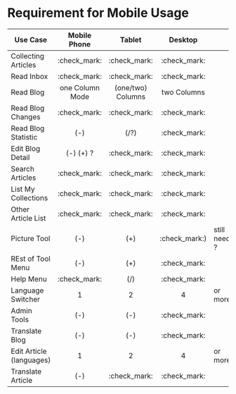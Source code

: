 # Requirement for Mobile Usage

|Use Case            |  Mobile Phone   | Tablet            | Desktop | |
|--------------------|:---------------:|:-----------------:|:--------:|--- |
|Collecting Articles | :check_mark:    | :check_mark:      | :check_mark:| |
|Read Inbox          | :check_mark:            | :check_mark:              | :check_mark:     | |
|Read Blog           | one Column Mode | (one/two) Columns | two Columns | |
|Read Blog Changes   | :check_mark:            | :check_mark:             | :check_mark:     | |
|Read Blog Statistic | (-)             | (/?)               | :check_mark:     | |
|Edit Blog Detail    | (-) (+) ?       | :check_mark:               | :check_mark:      | |
|Search Articles     | :check_mark:             | :check_mark:              | :check_mark:      | |
|List My Collections | :check_mark:             | :check_mark:               | :check_mark:      | |
|Other Article List  | :check_mark:            | :check_mark:               | :check_mark:      | |
|Picture Tool        | (-)             | (+)               |:check_mark:)       | still needed ? |
|REst of Tool Menu  | (-)             | (+)               | :check_mark:       |  |
|Help Menu          | :check_mark:            | (/)               | :check_mark:      | |
|Language Switcher  | 1               |   2               | 4  | or more |
|Admin Tools        | (-)             | (-)               | :check_mark:       |  |
|Translate Blog        | (-)             | (-)               | :check_mark:       |  |
|Edit Article (languages) | 1               |   2               | 4  | or more |
|Translate Article        | (-)             | :check_mark:               | :check_mark:       |  |
